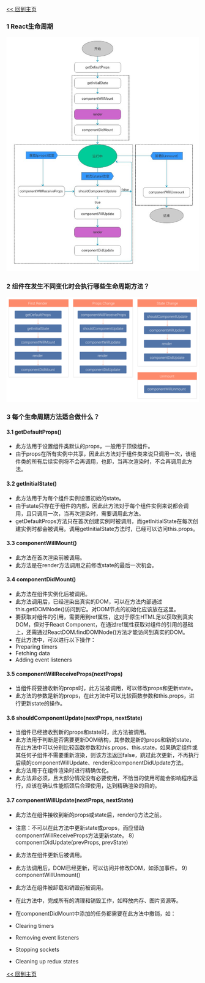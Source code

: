 [<< 回到主页](http://suzy1993.github.io/misszy/)

### 1 React生命周期
![image](images/1.png)

### 2 组件在发生不同变化时会执行哪些生命周期方法？
![image](images/2.png)

### 3 每个生命周期方法适合做什么？
#### 3.1 getDefaultProps()
* 此方法用于设置组件类默认的props，一般用于顶级组件。
* 由于props在所有实例中共享，因此此方法对于组件类来说只调用一次，该组件类的所有后续实例将不会再调用，也即，当再次渲染时，不会再调用此方法。

#### 3.2 getInitialState()
* 此方法用于为每个组件实例设置初始的state。
* 由于state只存在于组件的内部，因此此方法对于每个组件实例来说都会调用，且只调用一次，当再次渲染时，需要调用此方法。
* getDefaultProps方法只在首次创建实例时被调用，而getInitialState在每次创建实例时都会被调用。调用getInitialState方法时，已经可以访问this.props。

#### 3.3 componentWillMount()
* 此方法在首次渲染前被调用。
* 此方法是在render方法调用之前修改state的最后一次机会。

#### 3.4 componentDidMount()
* 此方法在组件实例化后被调用。
* 此方法调用后，已经渲染出真实的DOM，可以在方法内部通过this.getDOMNode()访问到它。对DOM节点的初始化应该放在这里。
* 要获取对组件的引用，需要用到ref属性，这对于原生HTML足以获取到真实DOM，但对于React Component，在通过ref属性获取对组件的引用的基础上，还需通过ReactDOM.findDOMNode()方法才能访问到真实的DOM。
* 在此方法中，可以进行以下操作：
* Preparing timers
* Fetching data
* Adding event listeners

#### 3.5 componentWillReceiveProps(nextProps)
* 当组件将要接收新的props时，此方法被调用，可以修改props和更新state。
* 此方法的参数是新的props，在此方法中可以比较函数参数和this.props，进行更新state的操作。

#### 3.6 shouldComponentUpdate(nextProps, nextState)
* 当组件已经接收到新的props和state时，此方法被调用。
* 此方法用于判断是否需要更新DOM结构，其参数是新的props和新的state，在此方法中可以分别比较函数参数和this.props、this.state，如果确定组件或其任何子组件不需要重新渲染，则该方法返回false，跳过此次更新，不再执行后续的componentWillUpdate、render和componentDidUpdate方法。
* 此方法用于在组件渲染时进行精确优化。
* 此方法非必须，且大部分情况没有必要使用，不恰当的使用可能会影响程序运行，应该在确认性能瓶颈后合理使用，达到精确渲染的目的。

#### 3.7 componentWillUpdate(nextProps, nextState)
* 此方法在组件接收到新的props或state后，render()方法之前。

* 注意：不可以在此方法中更新state或props，而应借助componentWillReceiveProps方法更新state。
8）componentDidUpdate(prevProps, prevState)
* 此方法在组件更新后被调用。
* 此方法调用后，DOM已经更新，可以访问并修改DOM，如添加事件。
9）componentWillUnmount()
* 此方法在组件被卸载和销毁前被调用。
* 在此方法中，完成所有的清理和销毁工作，如释放内存、图片资源等。
* 在componentDidMount中添加的任务都需要在此方法中撤销，如：
* Clearing timers
* Removing event listeners
* Stopping sockets
* Cleaning up redux states
 
[<< 回到主页](http://suzy1993.github.io/misszy/)
